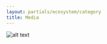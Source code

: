 ```yaml
---
layout: partials/ecosystem/category
title: Media
---
```


![alt text](//assets/img/ecosystem/media/inbound.png)
